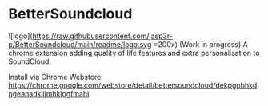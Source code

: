 # BetterSoundcloud
![logo](https://raw.githubusercontent.com/jasp3r-p/BetterSoundcloud/main/readme/logo.svg =200x)
(Work in progress)
A chrome extension adding quality of life features and extra personalisation to SoundCloud.

Install via Chrome Webstore:
https://chrome.google.com/webstore/detail/bettersoundcloud/dekpgobhkdngeanadkijjmhklogfmahi
